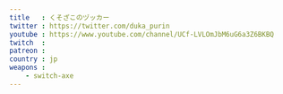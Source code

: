 ```yaml
---
title   : くそざこのヅッカー
twitter : https://twitter.com/duka_purin
youtube : https://www.youtube.com/channel/UCf-LVLOmJbM6uG6a3Z6BKBQ
twitch  : 
patreon : 
country : jp
weapons :
    - switch-axe
---
```



